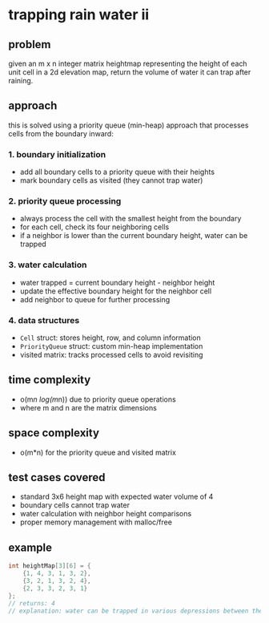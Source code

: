 # trapping rain water ii

## problem
given an m x n integer matrix heightmap representing the height of each unit cell in a 2d elevation map, return the volume of water it can trap after raining.

## approach
this is solved using a priority queue (min-heap) approach that processes cells from the boundary inward:

### 1. boundary initialization
- add all boundary cells to a priority queue with their heights
- mark boundary cells as visited (they cannot trap water)

### 2. priority queue processing
- always process the cell with the smallest height from the boundary
- for each cell, check its four neighboring cells
- if a neighbor is lower than the current boundary height, water can be trapped

### 3. water calculation
- water trapped = current boundary height - neighbor height
- update the effective boundary height for the neighbor cell
- add neighbor to queue for further processing

### 4. data structures
- `Cell` struct: stores height, row, and column information
- `PriorityQueue` struct: custom min-heap implementation
- visited matrix: tracks processed cells to avoid revisiting

## time complexity
- o(m*n log(m*n)) due to priority queue operations
- where m and n are the matrix dimensions

## space complexity
- o(m*n) for the priority queue and visited matrix

## test cases covered
- standard 3x6 height map with expected water volume of 4
- boundary cells cannot trap water
- water calculation with neighbor height comparisons
- proper memory management with malloc/free

## example
```c
int heightMap[3][6] = {
    {1, 4, 3, 1, 3, 2},
    {3, 2, 1, 3, 2, 4},
    {2, 3, 3, 2, 3, 1}
};
// returns: 4
// explanation: water can be trapped in various depressions between the heights
```
